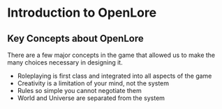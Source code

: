 # Introduction to OpenLore

## Key Concepts about OpenLore

There are a few major concepts in the game that allowed us to make the many choices necessary in designing it.

* Roleplaying is first class and integrated into all aspects of the game
* Creativity is a limitation of your mind, not the system
* Rules so simple you cannot negotiate them
* World and Universe are separated from the system

